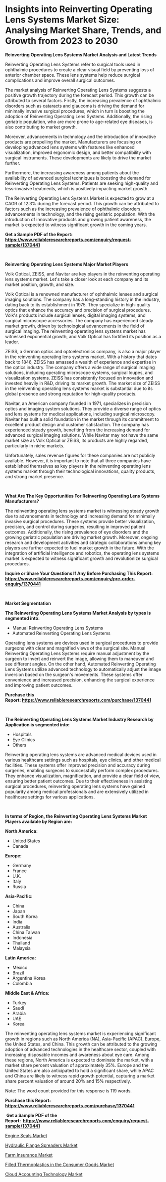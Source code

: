 <p><h1>Insights into Reinverting Operating Lens Systems Market Size: Analysing Market Share, Trends, and Growth from 2023 to 2030</h1></p><p><strong>Reinverting Operating Lens Systems Market Analysis and Latest Trends</strong></p>
<p><p>Reinverting Operating Lens Systems refer to surgical tools used in ophthalmic procedures to create a clear visual field by preventing loss of anterior chamber space. These lens systems help reduce surgical complications and improve overall surgical outcomes.</p><p>The market analysis of Reinverting Operating Lens Systems suggests a positive growth trajectory during the forecast period. This growth can be attributed to several factors. Firstly, the increasing prevalence of ophthalmic disorders such as cataracts and glaucoma is driving the demand for minimally invasive surgical procedures, which in turn is boosting the adoption of Reinverting Operating Lens Systems. Additionally, the rising geriatric population, who are more prone to age-related eye diseases, is also contributing to market growth.</p><p>Moreover, advancements in technology and the introduction of innovative products are propelling the market. Manufacturers are focusing on developing advanced lens systems with features like enhanced visualization, improved ergonomic design, and better compatibility with surgical instruments. These developments are likely to drive the market further.</p><p>Furthermore, the increasing awareness among patients about the availability of advanced surgical techniques is boosting the demand for Reinverting Operating Lens Systems. Patients are seeking high-quality and less-invasive treatments, which is positively impacting market growth.</p><p>The Reinverting Operating Lens Systems Market is expected to grow at a CAGR of 12.3% during the forecast period. This growth can be attributed to factors such as the increasing prevalence of ophthalmic disorders, advancements in technology, and the rising geriatric population. With the introduction of innovative products and growing patient awareness, the market is expected to witness significant growth in the coming years.</p></p>
<p><strong>Get a Sample PDF of the Report:&nbsp; <a href="https://www.reliableresearchreports.com/enquiry/request-sample/1370441">https://www.reliableresearchreports.com/enquiry/request-sample/1370441</a></strong></p>
<p>&nbsp;</p>
<p><strong>Reinverting Operating Lens Systems Major Market Players</strong></p>
<p><p>Volk Optical, ZEISS, and Navitar are key players in the reinventing operating lens systems market. Let's take a closer look at each company and its market position, growth, and size.</p><p>Volk Optical is a renowned manufacturer of ophthalmic lenses and surgical imaging solutions. The company has a long-standing history in the industry, dating back to its establishment in 1975. They specialize in high-quality optics that enhance the accuracy and precision of surgical procedures. Volk's products include surgical lenses, digital imaging systems, and surgical microscope accessories. The company has experienced steady market growth, driven by technological advancements in the field of surgical imaging. The reinventing operating lens systems market has witnessed exponential growth, and Volk Optical has fortified its position as a leader.</p><p>ZEISS, a German optics and optoelectronics company, is also a major player in the reinventing operating lens systems market. With a history that dates back to 1846, ZEISS has amassed a wealth of experience and expertise in the optics industry. The company offers a wide range of surgical imaging solutions, including operating microscope systems, surgical loupes, and visualization systems. ZEISS has consistently focused on innovation and invested heavily in R&D, driving its market growth. The market size of ZEISS in the reinventing operating lens systems market is substantial due to its global presence and strong reputation for high-quality products.</p><p>Navitar, an American company founded in 1971, specializes in precision optics and imaging system solutions. They provide a diverse range of optics and lens systems for medical applications, including surgical microscopy. Navitar has built a solid foundation in the market through its commitment to excellent product design and customer satisfaction. The company has experienced steady growth, benefiting from the increasing demand for advanced surgical imaging solutions. While Navitar may not have the same market size as Volk Optical or ZEISS, its products are highly regarded, particularly in niche markets.</p><p>Unfortunately, sales revenue figures for these companies are not publicly available. However, it is important to note that all three companies have established themselves as key players in the reinventing operating lens systems market through their technological innovations, quality products, and strong market presence.</p></p>
<p>&nbsp;</p>
<p><strong>What Are The Key Opportunities For Reinverting Operating Lens Systems Manufacturers?</strong></p>
<p><p>The reinventing operating lens systems market is witnessing steady growth due to advancements in technology and increasing demand for minimally invasive surgical procedures. These systems provide better visualization, precision, and control during surgeries, resulting in improved patient outcomes. Additionally, the rising prevalence of eye disorders and the growing geriatric population are driving market growth. Moreover, ongoing research and development activities and strategic collaborations among key players are further expected to fuel market growth in the future. With the integration of artificial intelligence and robotics, the operating lens systems market is expected to witness significant growth and revolutionize surgical procedures.</p></p>
<p><strong>Inquire or Share Your Questions If Any Before Purchasing This Report: <a href="https://www.reliableresearchreports.com/enquiry/pre-order-enquiry/1370441">https://www.reliableresearchreports.com/enquiry/pre-order-enquiry/1370441</a></strong></p>
<p>&nbsp;</p>
<p><strong>Market Segmentation</strong></p>
<p><strong>The Reinverting Operating Lens Systems Market Analysis by types is segmented into:</strong></p>
<p><ul><li>Manual Reinverting Operating Lens Systems</li><li>Automated Reinverting Operating Lens Systems</li></ul></p>
<p><p>Operating lens systems are devices used in surgical procedures to provide surgeons with clear and magnified views of the surgical site. Manual Reinverting Operating Lens Systems require manual adjustment by the surgeon to invert and reinvert the image, allowing them to maneuver and see different angles. On the other hand, Automated Reinverting Operating Lens Systems utilize advanced technology to automatically adjust the image inversion based on the surgeon's movements. These systems offer convenience and increased precision, enhancing the surgical experience and improving patient outcomes.</p></p>
<p><strong>Purchase this Report:&nbsp;<a href="https://www.reliableresearchreports.com/purchase/1370441">https://www.reliableresearchreports.com/purchase/1370441</a></strong></p>
<p>&nbsp;</p>
<p><strong>The Reinverting Operating Lens Systems Market Industry Research by Application is segmented into:</strong></p>
<p><ul><li>Hospitals</li><li>Eye Clinics</li><li>Others</li></ul></p>
<p><p>Reinverting operating lens systems are advanced medical devices used in various healthcare settings such as hospitals, eye clinics, and other medical facilities. These systems offer improved precision and accuracy during surgeries, enabling surgeons to successfully perform complex procedures. They enhance visualization, magnification, and provide a clear field of view, ensuring better patient outcomes. Due to their effectiveness in assisting surgical procedures, reinverting operating lens systems have gained popularity among medical professionals and are extensively utilized in healthcare settings for various applications.</p></p>
<p>&nbsp;</p>
<p><strong>In terms of Region, the Reinverting Operating Lens Systems Market Players available by Region are:</strong></p>
<p>
    <p> <strong> North America: </strong>
        <ul>
            <li>United States</li>
            <li>Canada</li>
        </ul>
        </p> 
    <p> <strong> Europe: </strong>
        <ul>
            <li>Germany</li>
            <li>France</li>
            <li>U.K.</li>
            <li>Italy</li>
            <li>Russia</li>
        </ul>
        </p> 
    <p> <strong> Asia-Pacific: </strong>
        <ul>
            <li>China</li>
            <li>Japan</li>
            <li>South Korea</li>
            <li>India</li>
            <li>Australia</li>
            <li>China Taiwan</li>
            <li>Indonesia</li>
            <li>Thailand</li>
            <li>Malaysia</li>
        </ul>
        </p> 
    <p> <strong> Latin America: </strong>
        <ul>
            <li>Mexico</li>
            <li>Brazil</li>
            <li>Argentina Korea</li>
            <li>Colombia</li>
        </ul>
        </p> 
    <p> <strong> Middle East & Africa: </strong>
        <ul>
            <li>Turkey</li>
            <li>Saudi</li>
            <li>Arabia</li>
            <li>UAE</li>
            <li>Korea</li>
        </ul>
    </p>
    </p>
<p><p>The reinventing operating lens systems market is experiencing significant growth in regions such as North America (NA), Asia-Pacific (APAC), Europe, the United States, and China. This growth can be attributed to the growing adoption of advanced technologies in the healthcare sector, coupled with increasing disposable incomes and awareness about eye care. Among these regions, North America is expected to dominate the market, with a market share percent valuation of approximately 35%. Europe and the United States are also anticipated to hold a significant share, while APAC and China are likely to witness rapid growth potential, capturing a market share percent valuation of around 20% and 15% respectively.</p><p>Note: The word count provided for this response is 119 words.</p></p>
<p><strong>Purchase this Report: <a href="https://www.reliableresearchreports.com/purchase/1370441">https://www.reliableresearchreports.com/purchase/1370441</a></strong></p>
<p>&nbsp;<strong>Get a Sample PDF of the Report:&nbsp;&nbsp;<a href="https://www.reliableresearchreports.com/enquiry/request-sample/1370441">https://www.reliableresearchreports.com/enquiry/request-sample/1370441</a></strong></p>
<p><strong></strong></p>
<p><p><a href="https://www.linkedin.com/pulse/engine-seals-market-share-amp-new-trends-analysis-report-a4e7e/">Engine Seals Market</a></p><p><a href="https://www.linkedin.com/pulse/hydraulic-flange-spreaders-market-research-report-provides-thorough-wkmne/">Hydraulic Flange Spreaders Market</a></p><p><a href="https://medium.com/@greisdukagjini2014/farm-insurance-market-size-cagr-trends-2024-2030-d6124da42a77">Farm Insurance Market</a></p><p><a href="https://github.com/ChiragRp1/Market-Research-Report-List-1/blob/main/filled-thermoplastics-in-the-consumer-goods-market.md">Filled Thermoplastics in the Consumer Goods Market</a></p><p><a href="https://medium.com/@loretamusaj85/cloud-accounting-technology-market-size-cagr-trends-2024-2030-5890cf843463">Cloud Accounting Technology Market</a></p></p>
